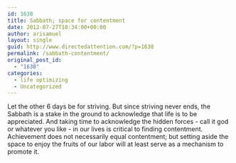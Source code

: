 ```yaml
---
id: 1638
title: Sabbath; space for contentment
date: 2012-07-27T10:34:00+00:00
author: arisamuel
layout: single
guid: http://www.directedattention.com/?p=1638
permalink: /sabbath-contentment/
original_post_id:
  - "1638"
categories:
  - life optimizing
  - Uncategorized
---
```

Let the other 6 days be for striving. But since striving never ends, the Sabbath is a stake in the ground to acknowledge that life is to be appreciated. And taking time to acknowledge the hidden forces - call it god or whatever you like - in our lives is critical to finding contentment. Achievement does not necessarily equal contentment; but setting aside the space to enjoy the fruits of our labor will at least serve as a mechanism to promote it.